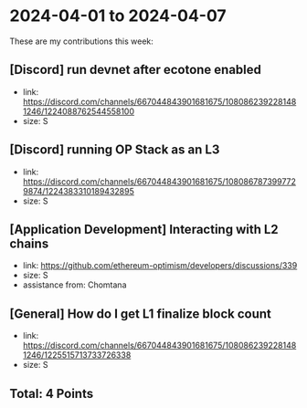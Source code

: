 # 2024-04-01 to 2024-04-07

These are my contributions this week:

## [Discord] run devnet after ecotone enabled

- link: https://discord.com/channels/667044843901681675/1080862392281481246/1224088762544558100
- size: S

## [Discord] running OP Stack as an L3

- link: https://discord.com/channels/667044843901681675/1080867873997729874/1224383310189432895
- size: S

## [Application Development] Interacting with L2 chains

- link: https://github.com/ethereum-optimism/developers/discussions/339
- size: S
- assistance from: Chomtana

## [General] How do I get L1 finalize block count

- link: https://discord.com/channels/667044843901681675/1080862392281481246/1225515713733726338
- size: S

## Total: 4 Points